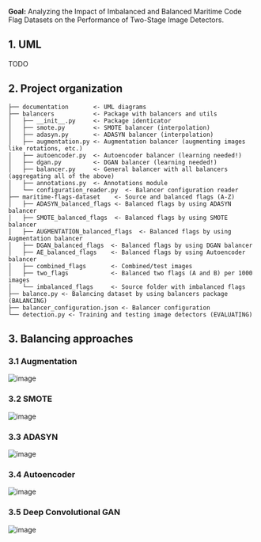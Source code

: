 **Goal:** Analyzing the Impact of Imbalanced and Balanced Maritime Code Flag Datasets on the Performance of Two-Stage Image Detectors.

## 1. UML
TODO

## 2. Project organization
```
├── documentation       <- UML diagrams
├── balancers           <- Package with balancers and utils
│   ├── __init__.py     <- Package identicator
│   ├── smote.py        <- SMOTE balancer (interpolation)
│   ├── adasyn.py       <- ADASYN balancer (interpolation)
│   ├── augmentation.py <- Augmentation balancer (augmenting images like rotations, etc.)
│   ├── autoencoder.py  <- Autoencoder balancer (learning needed!)
│   ├── dgan.py         <- DGAN balancer (learning needed!)
│   ├── balancer.py     <- General balancer with all balancers (aggregating all of the above)
│   ├── annotations.py  <- Annotations module
│   └── configuration_reader.py  <- Balancer configuration reader
├── maritime-flags-dataset    <- Source and balanced flags (A-Z)
│   ├── ADASYN_balanced_flags <- Balanced flags by using ADASYN balancer
│   ├── SMOTE_balanced_flags  <- Balanced flags by using SMOTE balancer
│   ├── AUGMENTATION_balanced_flags  <- Balanced flags by using Augmentation balancer
│   ├── DGAN_balanced_flags  <- Balanced flags by using DGAN balancer
│   ├── AE_balanced_flags    <- Balanced flags by using Autoencoder balancer
│   ├── combined_flags       <- Combined/test images 
│   ├── two_flags            <- Balanced two flags (A and B) per 1000 images
│   └── imbalanced_flags     <- Source folder with imbalanced flags
├── balance.py <- Balancing dataset by using balancers package (BALANCING)
├── balancer_configuration.json <- Balancer configuration
└── detection.py <- Training and testing image detectors (EVALUATING)
```
## 3. Balancing approaches
### 3.1 Augmentation
![image](https://github.com/user-attachments/assets/853a495e-1c16-4de4-8ad1-1334a6338bcd)

### 3.2 SMOTE
![image](https://github.com/user-attachments/assets/29c468ba-70f1-4650-8110-82f006c1075b)

### 3.3 ADASYN
![image](https://github.com/user-attachments/assets/7a004a3e-8bf9-468a-a375-4d30d2c98735)

### 3.4 Autoencoder
![image](https://github.com/user-attachments/assets/63f77f71-79b2-4879-b1e7-1dcc876de327)

### 3.5 Deep Convolutional GAN
![image](https://github.com/user-attachments/assets/cd73ea8b-2670-4db2-af29-7475bc267b35)
